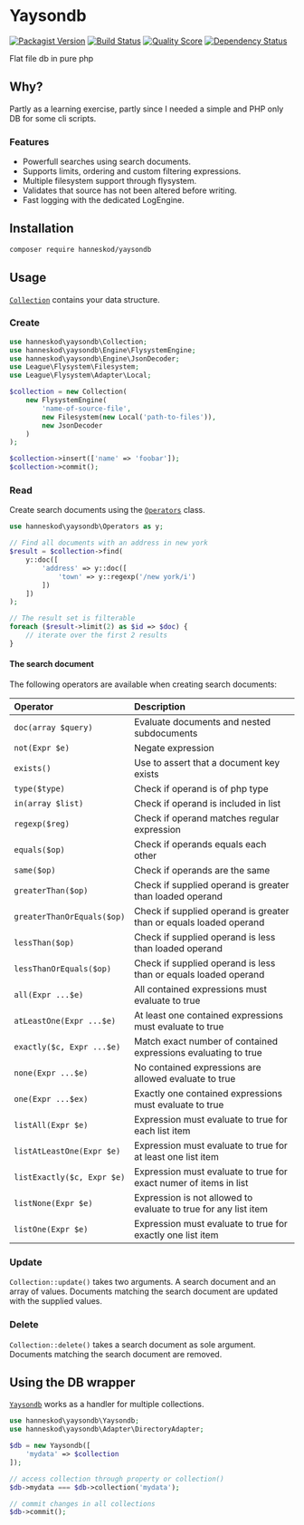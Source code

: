 # Yaysondb

[![Packagist Version](https://img.shields.io/packagist/v/hanneskod/yaysondb.svg?style=flat-square)](https://packagist.org/packages/hanneskod/yaysondb)
[![Build Status](https://img.shields.io/travis/hanneskod/yaysondb/master.svg?style=flat-square)](https://travis-ci.org/hanneskod/yaysondb)
[![Quality Score](https://img.shields.io/scrutinizer/g/hanneskod/yaysondb.svg?style=flat-square)](https://scrutinizer-ci.com/g/hanneskod/yaysondb)
[![Dependency Status](https://img.shields.io/gemnasium/hanneskod/yaysondb.svg?style=flat-square)](https://gemnasium.com/hanneskod/yaysondb)

Flat file db in pure php

Why?
----
Partly as a learning exercise, partly since I needed a simple and PHP only DB
for some cli scripts.

### Features

 * Powerfull searches using search documents.
 * Supports limits, ordering and custom filtering expressions.
 * Multiple filesystem support through flysystem.
 * Validates that source has not been altered before writing.
 * Fast logging with the dedicated LogEngine.

Installation
------------
```bash
composer require hanneskod/yaysondb
```

Usage
-----
[`Collection`](/src/Collection.php) contains your data structure.

### Create

```php
use hanneskod\yaysondb\Collection;
use hanneskod\yaysondb\Engine\FlysystemEngine;
use hanneskod\yaysondb\Engine\JsonDecoder;
use League\Flysystem\Filesystem;
use League\Flysystem\Adapter\Local;

$collection = new Collection(
    new FlysystemEngine(
        'name-of-source-file',
        new Filesystem(new Local('path-to-files')),
        new JsonDecoder
    )
);

$collection->insert(['name' => 'foobar']);
$collection->commit();
```

### Read

Create search documents using the [`Operators`](/src/Operators.php) class.

```php
use hanneskod\yaysondb\Operators as y;

// Find all documents with an address in new york
$result = $collection->find(
    y::doc([
        'address' => y::doc([
            'town' => y::regexp('/new york/i')
        ])
    ])
);

// The result set is filterable
foreach ($result->limit(2) as $id => $doc) {
    // iterate over the first 2 results
}
```

#### The search document

The following operators are available when creating search documents:

Operator                   | Description
:------------------------- | :--------------------------------------------------------------
`doc(array $query)`        | Evaluate documents and nested subdocuments
`not(Expr $e)`             | Negate expression
`exists()`                 | Use to assert that a document key exists
`type($type)`              | Check if operand is of php type
`in(array $list)`          | Check if operand is included in list
`regexp($reg)`             | Check if operand matches regular expression
`equals($op)`              | Check if operands equals each other
`same($op)`                | Check if operands are the same
`greaterThan($op)`         | Check if supplied operand is greater than loaded operand
`greaterThanOrEquals($op)` | Check if supplied operand is greater than or equals loaded operand
`lessThan($op)`            | Check if supplied operand is less than loaded operand
`lessThanOrEquals($op)`    | Check if supplied operand is less than or equals loaded operand
`all(Expr ...$e)`          | All contained expressions must evaluate to true
`atLeastOne(Expr ...$e)`   | At least one contained expressions must evaluate to true
`exactly($c, Expr ...$e)`  | Match exact number of contained expressions evaluating to true
`none(Expr ...$e)`         | No contained expressions are allowed evaluate to true
`one(Expr ...$ex)`         | Exactly one contained expressions must evaluate to true
`listAll(Expr $e)`         | Expression must evaluate to true for each list item
`listAtLeastOne(Expr $e)`  | Expression must evaluate to true for at least one list item
`listExactly($c, Expr $e)` | Expression must evaluate to true for exact numer of items in list
`listNone(Expr $e)`        | Expression is not allowed to evaluate to true for any list item
`listOne(Expr $e)`         | Expression must evaluate to true for exactly one list item

### Update

`Collection::update()` takes two arguments. A search document and an array
of values. Documents matching the search document are updated with the supplied
values.

### Delete

`Collection::delete()` takes a search document as sole argument. Documents
matching the search document are removed.

Using the DB wrapper
--------------------
[`Yaysondb`](/src/Yaysondb.php) works as a handler for multiple collections.

```php
use hanneskod\yaysondb\Yaysondb;
use hanneskod\yaysondb\Adapter\DirectoryAdapter;

$db = new Yaysondb([
    'mydata' => $collection
]);

// access collection through property or collection()
$db->mydata === $db->collection('mydata');

// commit changes in all collections
$db->commit();
```
